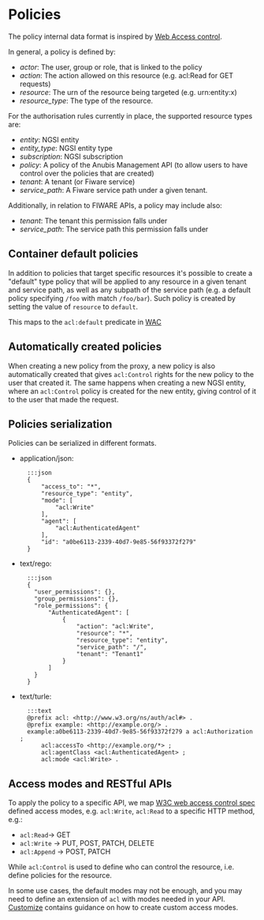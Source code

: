 # Policies

The policy internal data format is inspired by
[Web Access control](https://solid.github.io/web-access-control-spec/).

In general, a policy is defined by:

- *actor*: The user, group or role, that is linked to the policy
- *action*: The action allowed on this resource (e.g. acl:Read for GET requests)
- *resource*: The urn of the resource being targeted (e.g. urn:entity:x)
- *resource_type*: The type of the resource.

For the authorisation rules currently in place, the supported resource types
are:

- *entity*: NGSI entity
- *entity_type*: NGSI entity type
- *subscription*: NGSI subscription
- *policy*: A policy of the Anubis Management API (to allow users to have
  control over the policies that are created)
- *tenant*: A tenant (or Fiware service)
- *service_path*: A Fiware service path under a given tenant.

Additionally, in relation to FIWARE APIs, a policy may include also:

- *tenant*: The tenant this permission falls under
- *service_path*: The service path this permission falls under

## Container default policies

In addition to policies that target specific resources it's possible to create
a "default" type policy that will be applied to any resource in a given tenant
and service path, as well as any subpath of the service path (e.g. a default
policy specifying `/foo` with match `/foo/bar`). Such policy is created by
setting the value of `resource` to `default`.

This maps to the `acl:default` predicate in [WAC](https://solid.github.io/web-access-control-spec/#access-objects)

## Automatically created policies

When creating a new policy from the proxy, a new policy is also automatically
created that gives `acl:Control` rights for the new policy to the user
that created it.
The same happens when creating a new NGSI entity, where an
`acl:Control` policy is created for the new entity, giving control of it to
the user that made the request.

## Policies serialization

Policies can be serialized in different formats.

- application/json:

        :::json
        {
            "access_to": "*",
            "resource_type": "entity",
            "mode": [
                "acl:Write"
            ],
            "agent": [
                "acl:AuthenticatedAgent"
            ],
            "id": "a0be6113-2339-40d7-9e85-56f93372f279"
        }

- text/rego:

        :::json
        {
          "user_permissions": {},
          "group_permissions": {},
          "role_permissions": {
              "AuthenticatedAgent": [
                  {
                      "action": "acl:Write",
                      "resource": "*",
                      "resource_type": "entity",
                      "service_path": "/",
                      "tenant": "Tenant1"
                  }
              ]
          }
        }

- text/turle:

        :::text
        @prefix acl: <http://www.w3.org/ns/auth/acl#> .
        @prefix example: <http://example.org/> .
        example:a0be6113-2339-40d7-9e85-56f93372f279 a acl:Authorization ;
            acl:accessTo <http://example.org/*> ;
            acl:agentClass <acl:AuthenticatedAgent> ;
            acl:mode <acl:Write> .

## Access modes and RESTful APIs

To apply the policy to a specific API, we map
[W3C web access control spec](https://github.com/solid/web-access-control-spec)
defined access modes, e.g. `acl:Write`, `acl:Read` to a specific HTTP method,
e.g.:

- `acl:Read`-> GET
- `acl:Write` -> PUT, POST, PATCH, DELETE
- `acl:Append` -> POST, PATCH

While `acl:Control` is used to define who can control the resource,
i.e. define policies for the resource.

In some use cases, the default modes may not be enough,
and you may need to define an extension of `acl` with modes needed in your API.
[Customize](../admin/customize.md) contains guidance on how to create custom
access modes.
